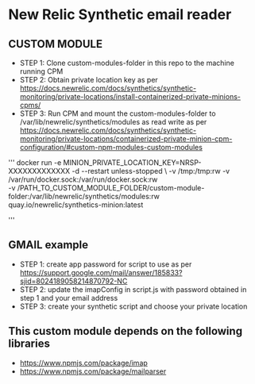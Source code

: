 # New Relic Synthetic email reader 

## CUSTOM MODULE
- STEP 1: Clone custom-modules-folder in this repo to the machine running CPM
- STEP 2: Obtain private location key as per https://docs.newrelic.com/docs/synthetics/synthetic-monitoring/private-locations/install-containerized-private-minions-cpms/
- STEP 3: Run CPM and mount the custom-modules-folder to /var/lib/newrelic/synthetics/modules as read write as per https://docs.newrelic.com/docs/synthetics/synthetic-monitoring/private-locations/containerized-private-minion-cpm-configuration/#custom-npm-modules-custom-modules

'''
docker run -e MINION_PRIVATE_LOCATION_KEY=NRSP-XXXXXXXXXXXXX -d --restart unless-stopped \ 
-v /tmp:/tmp:rw -v /var/run/docker.sock:/var/run/docker.sock:rw \
-v /PATH_TO_CUSTOM_MODULE_FOLDER/custom-module-folder:/var/lib/newrelic/synthetics/modules:rw \
quay.io/newrelic/synthetics-minion:latest

'''

## GMAIL example
- STEP 1: create app password for script to use as per https://support.google.com/mail/answer/185833?sjid=8024189058214870792-NC
- STEP 2: update the imapConfig in script.js with password obtained in step 1 and your email address 
- STEP 3: create your synthetic script and choose your private location


## This custom module depends on the following libraries 
- https://www.npmjs.com/package/imap
- https://www.npmjs.com/package/mailparser